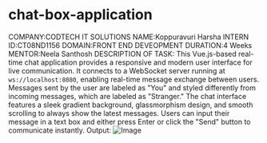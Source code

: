# chat-box-application
COMPANY:CODTECH IT SOLUTIONS
NAME:Koppuravuri Harsha
INTERN ID:CT08ND1156
DOMAIN:FRONT END DEVEOPMENT
DURATION:4 Weeks
MENTOR:Neela Santhosh
DESCRIPTION OF TASK:
                  This Vue.js-based real-time chat application provides a responsive and modern user interface for live communication. It connects to a WebSocket server running at `ws://localhost:8080`, enabling real-time message exchange between users. Messages sent by the user are labeled as "You" and styled differently from incoming messages, which are labeled as "Stranger." The chat interface features a sleek gradient background, glassmorphism design, and smooth scrolling to always show the latest messages. Users can input their message in a text box and either press Enter or click the "Send" button to communicate instantly.
Output:
![Image](https://github.com/user-attachments/assets/d0a0e43d-f582-4341-a6a5-391c292d78da)
